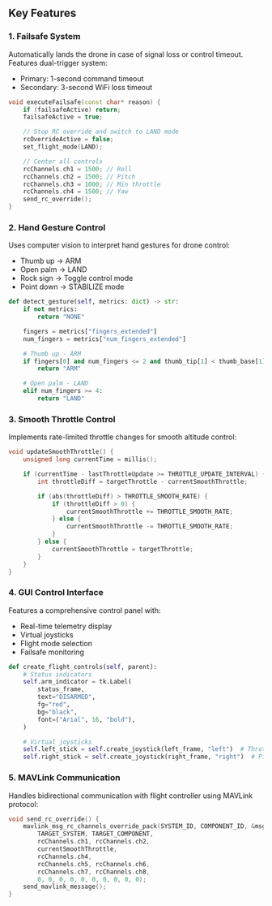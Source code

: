 ## Key Features

### 1. Failsafe System

Automatically lands the drone in case of signal loss or control timeout. Features dual-trigger system:

- Primary: 1-second command timeout
- Secondary: 3-second WiFi loss timeout

```cpp
void executeFailsafe(const char* reason) {
    if (failsafeActive) return;
    failsafeActive = true;

    // Stop RC override and switch to LAND mode
    rcOverrideActive = false;
    set_flight_mode(LAND);

    // Center all controls
    rcChannels.ch1 = 1500; // Roll
    rcChannels.ch2 = 1500; // Pitch
    rcChannels.ch3 = 1000; // Min throttle
    rcChannels.ch4 = 1500; // Yaw
    send_rc_override();
}
```

### 2. Hand Gesture Control

Uses computer vision to interpret hand gestures for drone control:

- Thumb up → ARM
- Open palm → LAND
- Rock sign → Toggle control mode
- Point down → STABILIZE mode

```python
def detect_gesture(self, metrics: dict) -> str:
    if not metrics:
        return "NONE"

    fingers = metrics["fingers_extended"]
    num_fingers = metrics["num_fingers_extended"]

    # Thumb up - ARM
    if fingers[0] and num_fingers <= 2 and thumb_tip[1] < thumb_base[1] - 0.05:
        return "ARM"

    # Open palm - LAND
    elif num_fingers >= 4:
        return "LAND"
```

### 3. Smooth Throttle Control

Implements rate-limited throttle changes for smooth altitude control:

```cpp
void updateSmoothThrottle() {
    unsigned long currentTime = millis();

    if (currentTime - lastThrottleUpdate >= THROTTLE_UPDATE_INTERVAL) {
        int throttleDiff = targetThrottle - currentSmoothThrottle;

        if (abs(throttleDiff) > THROTTLE_SMOOTH_RATE) {
            if (throttleDiff > 0) {
                currentSmoothThrottle += THROTTLE_SMOOTH_RATE;
            } else {
                currentSmoothThrottle -= THROTTLE_SMOOTH_RATE;
            }
        } else {
            currentSmoothThrottle = targetThrottle;
        }
    }
}
```

### 4. GUI Control Interface

Features a comprehensive control panel with:

- Real-time telemetry display
- Virtual joysticks
- Flight mode selection
- Failsafe monitoring

```python
def create_flight_controls(self, parent):
    # Status indicators
    self.arm_indicator = tk.Label(
        status_frame,
        text="DISARMED",
        fg="red",
        bg="black",
        font=("Arial", 16, "bold"),
    )

    # Virtual joysticks
    self.left_stick = self.create_joystick(left_frame, "left")  # Throttle/Yaw
    self.right_stick = self.create_joystick(right_frame, "right")  # Pitch/Roll
```

### 5. MAVLink Communication

Handles bidirectional communication with flight controller using MAVLink protocol:

```cpp
void send_rc_override() {
    mavlink_msg_rc_channels_override_pack(SYSTEM_ID, COMPONENT_ID, &msg,
        TARGET_SYSTEM, TARGET_COMPONENT,
        rcChannels.ch1, rcChannels.ch2,
        currentSmoothThrottle,
        rcChannels.ch4,
        rcChannels.ch5, rcChannels.ch6,
        rcChannels.ch7, rcChannels.ch8,
        0, 0, 0, 0, 0, 0, 0, 0, 0, 0);
    send_mavlink_message();
}
```
